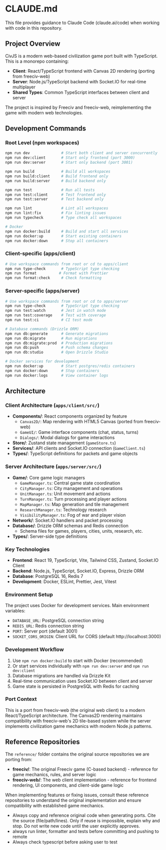 # CLAUDE.md

This file provides guidance to Claude Code (claude.ai/code) when working with code in this repository.

## Project Overview

CivJS is a modern web-based civilization game port built with TypeScript. This is a monorepo containing:
- **Client**: React/TypeScript frontend with Canvas 2D rendering (porting from freeciv-web)
- **Server**: Node.js/TypeScript backend with Socket.IO for real-time multiplayer
- **Shared Types**: Common TypeScript interfaces between client and server

The project is inspired by Freeciv and freeciv-web, reimplementing the game with modern web technologies.

## Development Commands

### Root Level (npm workspaces)
```bash
npm run dev              # Start both client and server concurrently
npm run dev:client       # Start only frontend (port 3000)
npm run dev:server       # Start only backend (port 3001)

npm run build            # Build all workspaces
npm run build:client     # Build frontend only
npm run build:server     # Build backend only

npm run test             # Run all tests
npm run test:client      # Test frontend only
npm run test:server      # Test backend only

npm run lint             # Lint all workspaces
npm run lint:fix         # Fix linting issues
npm run typecheck        # Type check all workspaces

# Docker
npm run docker:build     # Build and start all services
npm run docker:up        # Start existing containers
npm run docker:down      # Stop all containers
```

### Client-specific (apps/client)
```bash
# Use workspace commands from root or cd to apps/client
npm run type-check       # TypeScript type checking
npm run format          # Format with Prettier
npm run format:check     # Check formatting
```

### Server-specific (apps/server)
```bash
# Use workspace commands from root or cd to apps/server
npm run type-check       # TypeScript type checking
npm run test:watch       # Jest in watch mode
npm run test:coverage    # Test with coverage
npm run test:ci          # CI test mode

# Database commands (Drizzle ORM)
npm run db:generate      # Generate migrations
npm run db:migrate       # Run migrations
npm run db:migrate:prod  # Production migrations
npm run db:push          # Push schema changes
npm run db:studio        # Open Drizzle Studio

# Docker services for development
npm run docker:up        # Start postgres/redis containers
npm run docker:down      # Stop containers
npm run docker:logs      # View container logs
```

## Architecture

### Client Architecture (`apps/client/src/`)
- **Components/**: React components organized by feature
  - `Canvas2D/`: Map rendering with HTML5 Canvas (ported from freeciv-web)
  - `GameUI/`: Game interface components (chat, status, turns)
  - `Dialogs/`: Modal dialogs for game interactions
- **Store/**: Zustand state management (`gameStore.ts`)
- **Services/**: API clients and Socket.IO connection (`GameClient.ts`)
- **Types/**: TypeScript definitions for packets and game objects

### Server Architecture (`apps/server/src/`)
- **Game/**: Core game logic managers
  - `GameManager.ts`: Central game state coordination
  - `CityManager.ts`: City management and operations
  - `UnitManager.ts`: Unit movement and actions
  - `TurnManager.ts`: Turn processing and player actions
  - `MapManager.ts`: Map generation and tile management
  - `ResearchManager.ts`: Technology research
  - `VisibilityManager.ts`: Fog of war and player vision
- **Network/**: Socket.IO handlers and packet processing
- **Database/**: Drizzle ORM schemas and Redis connection
  - Schema files for games, players, cities, units, research, etc.
- **Types/**: Server-side type definitions

### Key Technologies
- **Frontend**: React 19, TypeScript, Vite, Tailwind CSS, Zustand, Socket.IO Client
- **Backend**: Node.js, TypeScript, Socket.IO, Express, Drizzle ORM
- **Database**: PostgreSQL 16, Redis 7
- **Development**: Docker, ESLint, Prettier, Jest, Vitest

### Environment Setup
The project uses Docker for development services. Main environment variables:
- `DATABASE_URL`: PostgreSQL connection string
- `REDIS_URL`: Redis connection string
- `PORT`: Server port (default 3001)
- `SOCKET_CORS_ORIGIN`: Client URL for CORS (default http://localhost:3000)

### Development Workflow
1. Use `npm run docker:build` to start with Docker (recommended)
2. Or start services individually with `npm run dev:server` and `npm run dev:client`
3. Database migrations are handled via Drizzle Kit
4. Real-time communication uses Socket.IO between client and server
5. Game state is persisted in PostgreSQL with Redis for caching

### Port Context
This is a port from freeciv-web (the original web client) to a modern React/TypeScript architecture. The Canvas2D rendering maintains compatibility with freeciv-web's 2D tile-based system while the server implements civilization game mechanics with modern Node.js patterns.

## Reference Repositories

The `reference/` folder contains the original source repositories we are porting from:
- **freeciv/**: The original Freeciv game (C-based backend) - reference for game mechanics, rules, and server logic
- **freeciv-web/**: The web client implementation - reference for frontend rendering, UI components, and client-side game logic

When implementing features or fixing issues, consult these reference repositories to understand the original implementation and ensure compatibility with established game mechanics.
- Always copy and reference original code when generating ports. Cite the source (file/path/lines). Only if reuse is impossible, explain why and stop. Do not write new code until the user explicitly approves.
- always run linter, formatter and tests before committing and pushing to remote
- Always check typescript before asking user to test